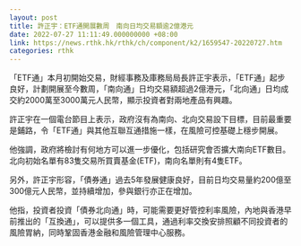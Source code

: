 ```yaml
---
layout: post
title: 許正宇：ETF通開展數周　南向日均交易額逾2億港元
date: 2022-07-27 11:11:49.000000000 +08:00
link: https://news.rthk.hk/rthk/ch/component/k2/1659547-20220727.htm
categories: rthk
---
```


「ETF通」本月初開始交易，財經事務及庫務局局長許正宇表示，「ETF通」起步良好，計劃開展至今數周，「南向通」日均交易額超過2億港元，「北向通」日均成交約2000萬至3000萬元人民幣，顯示投資者對兩地產品有興趣。

許正宇在一個電台節目上表示，政府沒有為南向、北向交易設下目標，目前最重要是鋪路，令「ETF通」與其他互聯互通措施一樣，在風險可控基礎上穩步開展。

他強調，政府將檢討有何地方可以進一步優化，包括研究會否擴大南向ETF數目。北向初始名單有83隻交易所買賣基金(ETF)，南向名單則有4隻ETF。

另外，許正宇形容，「債券通」過去5年發展健康良好，目前日均交易量約200億至300億元人民幣，並持續增加，參與銀行亦正在增加。

他指，投資者投資「債券北向通」時，可能需要更好管控利率風險，內地與香港早前推出的「互換通」，可以提供多一個工具，通過利率交換安排照顧不同投資者的風險胃納，同時鞏固香港金融和風險管理中心服務。
